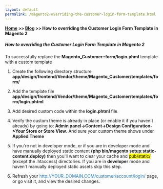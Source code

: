 ```yaml
---
layout: default
permalink: /magento2-overriding-the-customer-login-form-template.html
---
```

**[Home](/) >> [Blog](/blogs.html) >> How to overriding the Customer Login Form Template in Magento 2**

##### How to overriding the Customer Login Form Template in Magento 2

To successfully replace the <b>Magento_Customer::form/login.phml</b> template with a custom template

1. <p>Create the following directory structure <b>app/design/frontend/Vendor/theme/Magento_Customer/templates/form/</b> </p>
2. <p>Add the template file <b>app/design/frontend/Vendor/theme/Magento_Customer/templates/form/login.phtml</b></p>
3. <p>Add desired custom code within the <b>login.phtml</b> file.</p>
4. <p>Verify the custom theme is already in place (or enable it if you haven't already) by going to: <b>Admin panel->Content->Design Configuration->Your Store or Store View</b>. And sure your custom theme shows under <b>Applied Theme</b></p>
5. <p>If you're not in developer mode, or if you are in developer mode and have manually deployed static content <b>(php bin/magento setup:static-content:deploy)</b> then you'll want to clear your cache and <mark>pub/static/</mark> (except the .htaccess) directories. If you are in <b>developer</b> mode and haven't manually deployed static assets skip this step.</p>
6. <p>Refresh your <span style="color:#267CB9">http://YOUR_DOMAIN.COM/customer/account/login/</span> page, or go visit it, and view the desired changes.</p>
